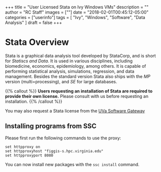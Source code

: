 +++
title = "User Licensed Stata on Ivy Windows VMs"
description = ""
author = "RC Staff"
images = [""]
date = "2018-02-01T00:45:12-05:00"
categories = ["userinfo"]
tags = [
    "Ivy", 
    "Windows",
    "Software",
    "Data Analysis"
]
draft = false
+++

# Stata Overview

Stata is a graphical data analysis tool developed by StataCorp, and is short for *Statiscs and Data*. It 
is used in various disciplines, including biomedicine, economics, epidemiology, among others. It is capable
of performing statistical analysis, simulations, regression, and data management. Besides the standard version
Stata also ships with the *MP* version (multi=processing), and *SE* for large databases. 

{{% callout %}}
<b>Users requesting an installation of Stata are required to provide their own license.</b> Please consult with us before
requesting an installation. 
{{% /callout %}}

You may also request a Stata license from the [UVa Software Gateway](http://its.virginia.edu/software/displayPackages.php?tId=18)

## Installing programs from SSC

Please first run the following commands to use the proxy:

```
set httpproxy on
set httpproxyhost "figgis-s.hpc.virginia.edu"
set httpproxyport 8080
```

You can now install new packages with the `ssc install` command.
